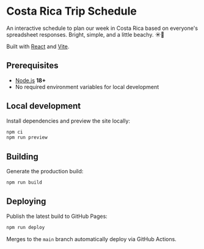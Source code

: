 # Costa Rica Trip Schedule

An interactive schedule to plan our week in Costa Rica based on everyone's spreadsheet responses. Bright, simple, and a little beachy. ☀️🌴

Built with [React](https://react.dev/) and [Vite](https://vitejs.dev/).

## Prerequisites

- [Node.js](https://nodejs.org/) **18+**
- No required environment variables for local development

## Local development

Install dependencies and preview the site locally:

```bash
npm ci
npm run preview
```

## Building

Generate the production build:

```bash
npm run build
```

## Deploying

Publish the latest build to GitHub Pages:

```bash
npm run deploy
```

Merges to the `main` branch automatically deploy via GitHub Actions.
